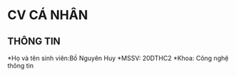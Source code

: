 # CV CÁ NHÂN
 
## THÔNG TIN 
*Họ và tên sinh viên:Bồ Nguyên Huy
*MSSV: 20DTHC2
*Khoa: Công nghệ thông tin